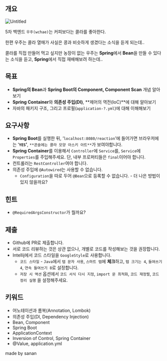 ## 개요

![Untitled](https://github.com/42cabi/on-boarding/assets/105692206/254c53b4-c2a7-40f5-93f7-1a960532c7db)


5차 백엔드 `우주(wchae)`는 커피보다는 콜라를 좋아한다.

한편 우주는 콜라 열매가 사실은 콩과 비슷하게 생겼다는 소식을 듣게 되는데..

콜라를 직접 만들어 먹고 싶지만 농장이 없는 우주는 **Spring**에서 **Bean**을 만들 수 있다는 소식을 듣고,
**Spring**에서 직접 재배해보려 하는데..

## 목표

- **Spring의 Bean**과 **Spring Boot의 Component, Component Scan** 개념 알아보기
- **Spring Container**와 **의존성 주입(DI)**, **제어의 역전(IoC)**에 대해 알아보기
- 자바의 패키지 구조, 그리고 프로필(`application-?.yml`)에 대해 이해해보기

## 요구사항

- **Spring Boot**를 실행한 뒤, ‘`localhost:8080/reaction`’에 들어가면 브라우저에는 ‘**`YES`’**, `**콘솔에는 콜라 모양 아스키 아트**`가 보여야합니다.
- **Spring Container**를 이용해서 `Controller`에 `Service`를, `Service`에 `Properties`를 주입해주세요. 단, 내부 프로퍼티들은 `final`이어야 합니다.
- 컨트롤러는 `RestController`여야 합니다.
- 의존성 주입에 `@Autowired`는 사용할 수 없습니다.
    - `Configuration`을 따로 두어 `@Bean`으로 등록할 수 없습니다. - 더 나은 방법이 있지 않을까요?

## 힌트

- `@RequiredArgsConstructor`가 뭘까요?

## 제출

- Github에 PR로 제출합니다.
- 서로 코드 리뷰하는 것은 상관 없으나, 개별로 코드를 작성해보는 것을 권장합니다.
- Intellij에서 코드 스타일을 `GoogleStyle`로 사용합니다.
    - `코드 스타일` - `Java`에서 `탭 문자 사용`, `스마트 탭`에 **체크**하고, `탭 크기는 4`, `들여쓰기 4`, `연속 들여쓰기 8`로 설정합니다.
    - `저장 시 액션` 옵션에서 `코드 서식 다시 지정`, `import 문 최적화`, `코드 재정렬`, `코드 정리 실행` 을 설정해주세요.

## 키워드

- 어노테이션과 롬복(Annotation, Lombok)
- 의존성 주입(DI, Dependency Injection)
- Bean, Component
- Spring Boot
- ApplicationContext
- Inversion of Control, Spring Container
- @Value, application.yml

made by sanan